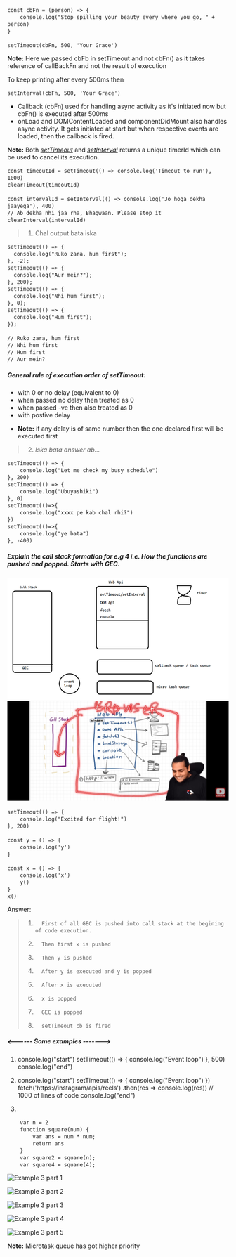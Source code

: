 ```
const cbFn = (person) => {
    console.log("Stop spilling your beauty every where you go, " + person)
}

setTimeout(cbFn, 500, 'Your Grace')
```

**Note:** Here we passed cbFb in setTimeout and not cbFn() as it takes reference of callBackFn and not the result of execution

To keep printing after every 500ms then

    setInterval(cbFn, 500, 'Your Grace')

- Callback (cbFn) used for handling async activity as it's initiated now but cbFn() is executed after 500ms
- onLoad and DOMContentLoaded and componentDidMount also handles async activity. It gets initiated at start but when respective events are loaded, then the callback is fired.

**Note:** Both _<u>setTimeout</u>_ and _<u>setInterval</u>_ returns a unique timerId which can be used to cancel its execution.

    const timeoutId = setTimeout(() => console.log('Timeout to run'), 1000)
    clearTimeout(timeoutId)

    const intervalId = setInterval(() => console.log('Jo hoga dekha jaayega'), 400)
    // Ab dekha nhi jaa rha, Bhagwaan. Please stop it
    clearInterval(intervalId)

> 1. Chal output bata iska

```
setTimeout(() => {
  console.log("Ruko zara, hum first");
}, -2);
setTimeout(() => {
  console.log("Aur mein?");
}, 200);
setTimeout(() => {
  console.log("Nhi hum first");
}, 0);
setTimeout(() => {
  console.log("Hum first");
});

// Ruko zara, hum first
// Nhi hum first
// Hum first
// Aur mein?
```

##### General rule of execution order of setTimeout:

- with 0 or no delay (equivalent to 0)
- when passed no delay then treated as 0
- when passed -ve then also treated as 0
- with postive delay

* **Note:** if any delay is of same number then the one declared first will be executed first

> 2.  _Iska bata answer ab..._

```
setTimeout(() => {
    console.log("Let me check my busy schedule")
}, 200)
setTimeout(() => {
    console.log("Ubuyashiki")
}, 0)
setTimeout(()=>{
    console.log("xxxx pe kab chal rhi?")
})
setTimeout(()=>{
    console.log("ye bata")
}, -400)
```

##### Explain the call stack formation for e.g 4 i.e. How the functions are pushed and popped. Starts with GEC.

![GEC](/src/assets/callStackAndEventLoop.png)
![GEC Akshay saini](/src/assets/EventLoop1.jpeg)

```
setTimeout(() => {
    console.log("Excited for flight!")
}, 200)

const y = () => {
    console.log('y')
}

const x = () => {
    console.log('x')
    y()
}
x()
```

Answer:

> 1.       First of all GEC is pushed into call stack at the begining of code execution.
> 2.       Then first x is pushed
> 3.       Then y is pushed
> 4.       After y is executed and y is popped
> 5.       After x is executed
> 6.       x is popped
> 7.       GEC is popped
> 8.       setTimeout cb is fired

##### <------ Some examples ------->

1.  console.log("start")
    setTimeout(() => {
    console.log("Event loop")
    }, 500)
    console.log("end")

2.  console.log("start")
    setTimeout(() => {
    console.log("Event loop")
    })
    fetch('https://instagram/apis/reels')
    .then(res => console.log(res))
    // 1000 of lines of code
    console.log("end")

3.

```
    var n = 2
    function square(num) {
        var ans = num * num;
        return ans
    }
    var square2 = square(n);
    var square4 = square(4);
```

![Example 3 part 1](https://github.com/Rohit-Alex/Tsuki-No-Me/blob/master/src/assets/execution_context.png)

![Example 3 part 2](https://github.com/Rohit-Alex/Tsuki-No-Me/blob/master/src/assets/execution_context1.png)

![Example 3 part 3](https://github.com/Rohit-Alex/Tsuki-No-Me/blob/master/src/assets/execution_context2.png)

![Example 3 part 4](https://github.com/Rohit-Alex/Tsuki-No-Me/blob/master/src/assets/execution_context3.png)

![Example 3 part 5](https://github.com/Rohit-Alex/Tsuki-No-Me/blob/master/src/assets/execution_context4.png)

**Note:** Microtask queue has got higher priority
